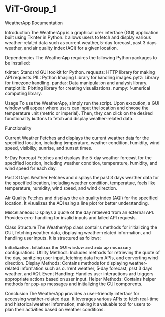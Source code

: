 # ViT-Group_1

WeatherApp Documentation

Introduction
The WeatherApp is a graphical user interface (GUI) application built using Tkinter in Python. It allows users to fetch and display various weather-related data such as current weather, 5-day forecast, past 3 days weather, and air quality index (AQI) for a given location.

Dependencies
The WeatherApp requires the following Python packages to be installed:

  tkinter: Standard GUI toolkit for Python.
  requests: HTTP library for making API requests.
  PIL: Python Imaging Library for handling images.
  pytz: Library for timezone handling.
  pandas: Data manipulation and analysis library.
  matplotlib: Plotting library for creating visualizations.
  numpy: Numerical computing library.

Usage
To use the WeatherApp, simply run the script. Upon execution, a GUI window will appear where users can input the location and choose the temperature unit (metric or imperial). Then, they can click on the desired functionality buttons to fetch and display weather-related data.

Functionality

Current Weather
Fetches and displays the current weather data for the specified location, including temperature, weather condition, humidity, wind speed, visibility, sunrise, and sunset times.

5-Day Forecast
Fetches and displays the 5-day weather forecast for the specified location, including weather condition, temperature, humidity, and wind speed for each day.

Past 3 Days Weather
Fetches and displays the past 3 days weather data for the specified location, including weather condition, temperature, feels like temperature, humidity, wind speed, and wind direction.

Air Quality
Fetches and displays the air quality index (AQI) for the specified location. It visualizes the AQI using a line plot for better understanding.

Miscellaneous
Displays a quote of the day retrieved from an external API.
Provides error handling for invalid inputs and failed API requests.

Class Structure
The WeatherApp class contains methods for initializing the GUI, fetching weather data, displaying weather-related information, and handling user inputs. It is structured as follows:

  Initialization: Initializes the GUI window and sets up necessary configurations.
  Utility Methods: Includes methods for retrieving the quote of the day, sanitizing user input, fetching data from APIs, and converting wind direction.
  Display Methods: Contains methods for displaying weather-related information such as current weather, 5-day forecast, past 3 days weather, and AQI.
  Event Handling: Handles user interactions and triggers appropriate actions based on user input.
  Helper Methods: Contains helper methods for pop-up messages and initializing the GUI components.

Conclusion
The WeatherApp provides a user-friendly interface for accessing weather-related data. It leverages various APIs to fetch real-time and historical weather information, making it a valuable tool for users to plan their activities based on weather conditions.
